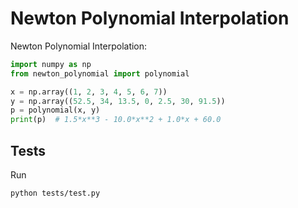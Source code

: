 # Newton Polynomial Interpolation

Newton Polynomial Interpolation:

```python
import numpy as np
from newton_polynomial import polynomial

x = np.array((1, 2, 3, 4, 5, 6, 7))
y = np.array((52.5, 34, 13.5, 0, 2.5, 30, 91.5))
p = polynomial(x, y)
print(p)  # 1.5*x**3 - 10.0*x**2 + 1.0*x + 60.0
```

## Tests

Run

    python tests/test.py

